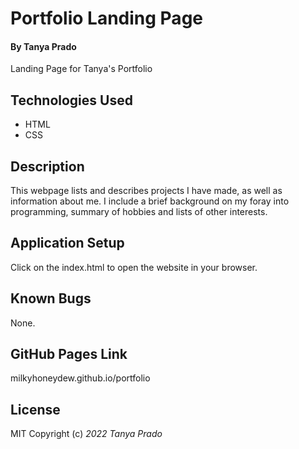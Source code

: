 # Portfolio Landing Page

#### By Tanya Prado
Landing Page for Tanya's Portfolio

## Technologies Used

* HTML
* CSS

## Description

This webpage lists and describes projects I have made, as well as information about me. I include a brief background on my foray into programming, summary of hobbies and lists of other interests.

## Application Setup

Click on the index.html to open the website in your browser.

## Known Bugs

None.

## GitHub Pages Link

milkyhoneydew.github.io/portfolio

## License

MIT
Copyright (c) _2022_ _Tanya Prado_